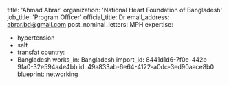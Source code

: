 title: 'Ahmad Abrar'
organization: 'National Heart Foundation of Bangladesh'
job_title: 'Program Officer'
official_title: Dr
email_address: abrar.bd@gmail.com
post_nominal_letters: MPH
expertise:
  - hypertension
  - salt
  - transfat
country:
  - Bangladesh
works_in: Bangladesh
import_id: 8441d1d6-7f0e-442b-9fa0-32e594a4e4bb
id: 49a833ab-6e64-4122-a0dc-3ed90aace8b0
blueprint: networking
